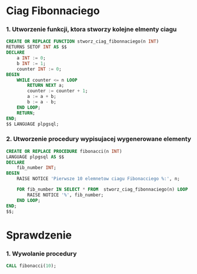 # Ciag Fibonnaciego

### 1. Utworzenie funkcji, ktora stworzy kolejne elmenty ciagu

```sql
CREATE OR REPLACE FUNCTION stworz_ciag_fibonnaciego(n INT)
RETURNS SETOF INT AS $$
DECLARE
    a INT := 0;
    b INT := 1;
    counter INT := 0;
BEGIN
    WHILE counter <= n LOOP
        RETURN NEXT a;
        counter := counter + 1;
        a := a + b;
        b := a - b;
    END LOOP;
    RETURN;
END;
$$ LANGUAGE plpgsql;
```

### 2. Utworzenie procedury wypisujacej wygenerowane elementy

```sql
CREATE OR REPLACE PROCEDURE fibonacci(n INT)
LANGUAGE plpgsql AS $$
DECLARE
    fib_number INT;
BEGIN
    RAISE NOTICE 'Pierwsze 10 elemnetow ciagu Fibonacciego %:', n;

    FOR fib_number IN SELECT * FROM  stworz_ciag_fibonnaciego(n) LOOP
        RAISE NOTICE '%', fib_number;
    END LOOP;
END;
$$;
```

# Sprawdzenie

### 1. Wywolanie procedury

```sql
CALL fibonacci(10);
```
